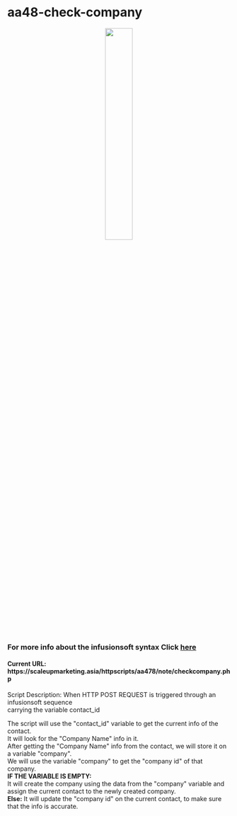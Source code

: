 # aa48-check-company
<p align="center">
<img src="https://gedlynk.com/wp-content/uploads/2015/11/Infusionsoft-Logo-EPS-vector-image-2.png" style="width:35%;"/>
</p>

<h3>For more info about the infusionsoft syntax Click <a href="https://developer.infusionsoft.com/docs/xml-rpc/#contact">here</a></h3>
<h4>Current URL: https://scaleupmarketing.asia/httpscripts/aa478/note/checkcompany.php</h4>
<p>Script Description: 
  When HTTP POST REQUEST is triggered through an infusionsoft sequence<br>
  carrying the variable contact_id
  
  The script will use the "contact_id" variable to get the current info of the contact.<br>
  It will look for the "Company Name" info in it.<br>
  After getting the "Company Name" info from the contact, we will store it on a variable "company".<br>
  We will use the variable "company" to get the "company id" of that company.<br>
  <strong>IF THE VARIABLE IS EMPTY:</strong><BR>
  It will create the company using the data from the "company" variable and assign the current contact to the newly created company.<br>
  <strong>Else:</strong>
  It will update the "company id" on the current contact, to make sure that the info is accurate.
</p>
